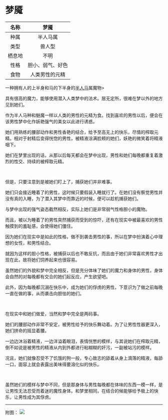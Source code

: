 # 梦魇

|名称|梦魇|
|:-:|:-:|
|种属|半人马属|
|类型|兽人型|
|栖息地|不明|
|性格|胆小、弱气、好色|
|食物|人类男性的元精|

一种拥有人的上半身和马的下半身的[半人马](31半人马.md)属魔物>

具有很高的魔力，能够使用潜入人类梦中的法术。居无定所，很难在梦以外的地方见到她们。

作为半人马种和魅魔一样以人类的男性的元精为食。找到喜欢的男性以后，便会在该男性梦中化作妖艳强气的美女以此进行诱惑。

她们用熟练的腰部动作和男性香艳的结合，给予至高无上的快乐，尽情的榨取元精。相对于射精后变得恍惚的男性，被精液涂满脸颊的她们，妖艳的微笑着将精液咽下。

她们在梦里出现的话，从那以后每天都会在梦中出现，男性和她们每晚都重复着激烈的性交、持续的被榨取元精。

<br>

但是，只要注意到是被她们盯上了，捕获她们并非难事。

她们只会接近睡着了的男性，这时候只要假装入睡就行了。在她们没有察觉男性并没有真的入睡，为了潜入其梦中而靠近的时候，便可以趁机捕获她们。

与梦中出现的强气姿态截然相反，实际上她们是非常弱气性格胆小的魔物。

而且，被以为睡着了的男性突然捕获而受到的惊吓，还有在现实中被最喜欢的男性触摸到的羞耻感，会使得她们僵住。

因为她们在现实中是如此的性格，做不到袭击男性的事，所以在梦中扮演着心中理想的女性，和男性结合。

就因为这样的胆小性格，被捕获以后也不敢反抗，而且由于她们非常喜欢男性才出现在此，故将她们饲养起来也很容易。

虽然她们的外貌和梦中完全相反，但是充分体味了她们的魔力和身体的男性，身体会自然的对每晚都有交合的她们起反应，产生欲望吧。

此外，因为每晚都沉溺在快乐中，成为她们的俘虏的男性，下意识为了做之前每晚一直在做的事，从而袭击向胆怯的她们。

<br>

在现实中和她们做爱，当然和梦中完全是两码事。

她们的腰部动作非常不安定，被男性给予的快乐舞动着。为了让男性性器更深入，她们拼命的摇显着腰。

一边边沐浴着精液，一边洋溢着眼泪，表情恍憋的模样，与其说她们在榨取元精，倒不如说是被男性的精液从内到外都进行粘糊糊的奸污，一副被站污的模样。

况且，她们就像忍受不了饥饿的狗一般，专心致志的舔着从身上滴落的精液，每舔一口，面容上就会表露出美味得要溶化似的快乐。

<br>

虽然她们的模样与梦中不同，但是那身体与男性每晚都在体味的东西一模一样，是让男性无法忍受而着迷的魔性身体。和梦里相同，在结合的候能够给予极上的快乐，让男性成为其俘虏。

---

附图： ![](img/魔物娘图鉴I/166-167梦魇.jpg)